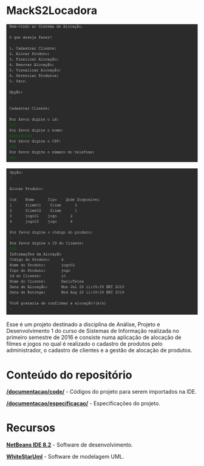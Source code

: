 # MackS2Locadora

<p align="center">
	<img src="images/demonstracao1.JPG"/>
</p>

<p align="center">
	<img src="images/demonstracao2.JPG"/>
</p>

Esse é um projeto destinado a disciplina de Análise, Projeto e Desenvolvimento 1 do curso de Sistemas de Informação realizada no primeiro semestre de 2016 e consiste numa aplicação de alocação de filmes e jogos no qual é realizado o cadastro de produtos pelo administrador, o cadastro de clientes e a gestão de alocação de produtos.

# Conteúdo do repositório



[**/documentacao/code/**](code/) - Códigos do projeto para serem importados na IDE.



[**/documentacao/especificacao/**](especificacao/) - Especificações do projeto.



# Recursos

[**NetBeans IDE 8.2**](https://github.com/apache/netbeans) - Software de desenvolvimento.

[**WhiteStarUml**](https://github.com/StevenTCramer/WhiteStarUml) - Software de modelagem UML.
